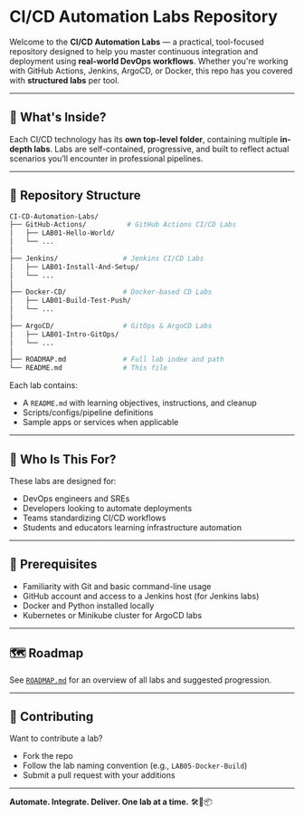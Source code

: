 # CI/CD Automation Labs Repository

Welcome to the **CI/CD Automation Labs** — a practical, tool-focused repository designed to help you master continuous integration and deployment using **real-world DevOps workflows**. Whether you're working with GitHub Actions, Jenkins, ArgoCD, or Docker, this repo has you covered with **structured labs** per tool.

---

## 🧩 What's Inside?

Each CI/CD technology has its **own top-level folder**, containing multiple **in-depth labs**. Labs are self-contained, progressive, and built to reflect actual scenarios you’ll encounter in professional pipelines.

---

## 📁 Repository Structure

```bash
CI-CD-Automation-Labs/
├── GitHub-Actions/          # GitHub Actions CI/CD Labs
│   ├── LAB01-Hello-World/
│   └── ...
│
├── Jenkins/                # Jenkins CI/CD Labs
│   ├── LAB01-Install-And-Setup/
│   └── ...
│
├── Docker-CD/              # Docker-based CD Labs
│   ├── LAB01-Build-Test-Push/
│   └── ...
│
├── ArgoCD/                 # GitOps & ArgoCD Labs
│   ├── LAB01-Intro-GitOps/
│   └── ...
│
├── ROADMAP.md              # Full lab index and path
└── README.md               # This file
```

Each lab contains:
- A `README.md` with learning objectives, instructions, and cleanup
- Scripts/configs/pipeline definitions
- Sample apps or services when applicable

---

## 🧠 Who Is This For?

These labs are designed for:
- DevOps engineers and SREs
- Developers looking to automate deployments
- Teams standardizing CI/CD workflows
- Students and educators learning infrastructure automation

---

## 🧰 Prerequisites

- Familiarity with Git and basic command-line usage
- GitHub account and access to a Jenkins host (for Jenkins labs)
- Docker and Python installed locally
- Kubernetes or Minikube cluster for ArgoCD labs

---

## 🗺 Roadmap
See [`ROADMAP.md`](./ROADMAP.md) for an overview of all labs and suggested progression.

---

## 💬 Contributing
Want to contribute a lab?
- Fork the repo
- Follow the lab naming convention (e.g., `LAB05-Docker-Build`)
- Submit a pull request with your additions

---

**Automate. Integrate. Deliver. One lab at a time.** 🛠️🚀📦
